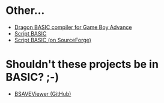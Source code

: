 # Other...

- [Dragon BASIC compiler for Game Boy Advance](https://github.com/uli/dragonbasic)
- [Script BASIC](https://www.scriptbasic.org/)
- [Script BASIC (on SourceForge)](https://sourceforge.net/projects/scriptbasic/)

# Shouldn't these projects be in BASIC? ;-)

- [BSAVEViewer (GitHub)](https://github.com/ChainedLupine/BSAVEViewer)
